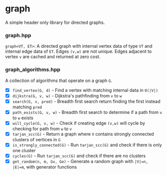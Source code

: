 # graph
A simple header only library for directed graphs.

### graph.hpp
`graph<VT, ET>`: A directed graph with internal vertex data of type `VT` and internal edge data of `ET`. Edges `(v,w)` are not unique. Edges adjacent to vertex `v` are cached and returned at zero cost.

### graph_algorithms.hpp
A collection of algorithms that operate on a graph `G`.
- [X] `find_vertex(G, d)` - Find a vertex with matching internal data in `O(|V|)`
- [X] `dijkstra(G, v, w)` - Dijkstra's pathfinding from `v` to `w`
- [X] `search(G, v, pred)` - Breadth first search return finding the first instead matching `pred`
- [X] `path_exists(G, v, w)` - Breadth first search to determine if a path from `v` to `w` exists
- [X] `will_cycle(G, v, w)` - Check if creating edge `(v,w)` will cycle by checking for path from `w` to `v`
- [X] `tarjan_scc(G)` - Return a graph where `V` contains strongly connected clusters of vertices in `G`
- [X] `is_strongly_connected(G)` - Run `tarjan_scc(G)` and check if there is only one cluster
- [X] `cycles(G)` - Run `tarjan_scc(G)` and check if there are no clusters
- [X] `get_random(n, m, Gv, Ge)` - Generate a random graph with `|V|=n, |E|=m`, with generator functions
